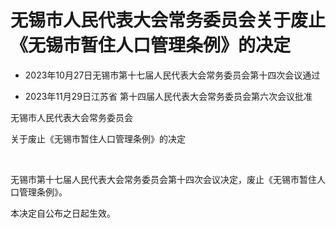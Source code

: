 # 无锡市人民代表大会常务委员会关于废止《无锡市暂住人口管理条例》的决定

- 2023年10月27日无锡市第十七届人民代表大会常务委员会第十四次会议通过

- 2023年11月29日江苏省
  第十四届人民代表大会常务委员会第六次会议批准

<!-- INFO END -->

无锡市人民代表大会常务委员会

关于废止《无锡市暂住人口管理条例》的决定

​

无锡市第十七届人民代表大会常务委员会第十四次会议决定，废止《无锡市暂住人口管理条例》。

本决定自公布之日起生效。
